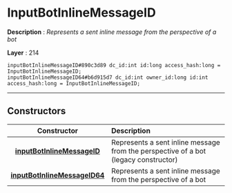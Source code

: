 # InputBotInlineMessageID

**Description** : *Represents a sent inline message from the perspective of a bot*

**Layer** : 214

```tl
inputBotInlineMessageID#890c3d89 dc_id:int id:long access_hash:long = InputBotInlineMessageID;
inputBotInlineMessageID64#b6d915d7 dc_id:int owner_id:long id:int access_hash:long = InputBotInlineMessageID;
```

---

## Constructors

| Constructor | Description |
| :---: | :--- |
| [**inputBotInlineMessageID**](constructor/inputBotInlineMessageID) | Represents a sent inline message from the perspective of a bot (legacy constructor) |
| [**inputBotInlineMessageID64**](constructor/inputBotInlineMessageID64) | Represents a sent inline message from the perspective of a bot |